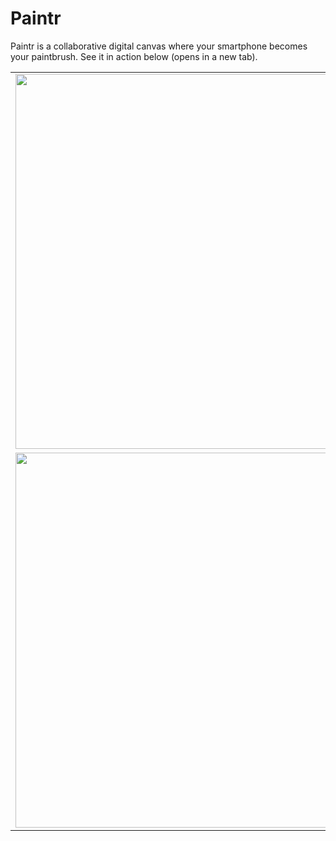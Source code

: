 # Paintr

Paintr is a collaborative digital canvas where your smartphone becomes your paintbrush. See it in action below (opens in a new tab).
<table>
  <tr>
  <td><a href="https://www.youtube.com/watch?v=s62hUhh05_c"  target="_blank"><img src="https://github.com/user-attachments/assets/7095f55e-eb51-46e6-aabc-7f8b41919030" width="600" ></a></td>
  <td><img src="https://github.com/user-attachments/assets/766c19f7-489c-4ca5-9deb-6dd4da8e7ca0" width="600" /></td>
  </tr>
  <tr>
  <td>
    <img src="https://github.com/user-attachments/assets/6fad4f05-3089-4241-893b-26226538e5b0" width="600"/></td>
  </td>
  <td>
    <img src="https://github.com/user-attachments/assets/b16b83a2-8549-4abb-9409-cc749f92c6d0" height="240"/></td>
  </td>
</tr>
</table>
